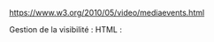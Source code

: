 https://www.w3.org/2010/05/video/mediaevents.html


Gestion de la visibilité :
HTML : <div id="badge" class="coinHD" style="visibility:hidden;">
JS : 
    document.getElementById("badge").style.visibility = "visible";
ou
	myBadge = document.getElementById('badge');
	myBadge.visibility = "hidden";

Gestion de la valeur d'un Label :
document.getElementById("LR1").innerHTML = "une main";

